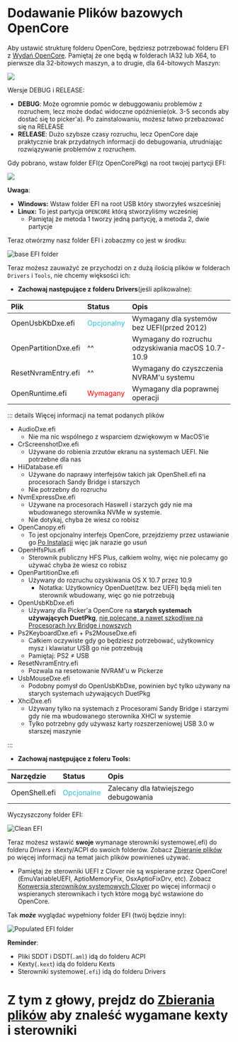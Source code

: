 # Dodawanie Plików bazowych OpenCore

Aby ustawić strukturę folderu OpenCore, będziesz potrzebować folderu EFI z [Wydań OpenCore](https://github.com/acidanthera/OpenCorePkg/releases/). Pamiętaj że one będą w folderach IA32 lub X64, to pierwsze dla 32-bitowych maszyn, a to drugie, dla 64-bitowych Maszyn:

![](../images/installer-guide/opencore-efi-md/ia32-x64.png)

Wersje DEBUG i RELEASE:

* **DEBUG**: Może ogromnie pomóc w debuggowaniu problemów z rozruchem, lecz może dodać widoczne opóźnienie(ok. 3-5 seconds aby dostać się to picker'a). Po zainstalowaniu, możesz łatwo przebazować się na RELEASE
* **RELEASE**: Dużo szybsze czasy rozruchu, lecz OpenCore daje praktycznie brak przydatnych informacji do debugowania, utrudniając rozwiązywanie problemów z rozruchem.

Gdy pobrano, wstaw folder EFI(z OpenCorePkg) na root twojej partycji EFI:

![](../images/installer-guide/opencore-efi-md/efi-moved.png)

**Uwaga**:

* **Windows:** Wstaw folder EFI na root USB który stworzyłeś wszceśniej
* **Linux:** To jest partycja `OPENCORE` którą stworzyliśmy wcześniej
  * Pamiętaj że metoda 1 tworzy jedną partycję, a metoda 2, dwie partycje

Teraz otwórzmy nasz folder EFI i zobaczmy co jest w środku:

![base EFI folder](../images/installer-guide/opencore-efi-md/base-efi.png)

Teraz możesz zauważyć ze przychodzi on z dużą ilością plików w folderach `Drivers` i `Tools`, nie chcemy więksości ich:

* **Zachowaj następujące z folderu Drivers**(jeśli aplikowalne):

| Plik | Status | Opis |
| :--- | :--- | :--- |
| OpenUsbKbDxe.efi | <span style="color:#30BCD5"> Opcjonalny </span> | Wymagany dla systemów bez UEFI(przed 2012) |
| OpenPartitionDxe.efi | ^^ | Wymagany do rozruchu odzyskiwania macOS 10.7-10.9 |
| ResetNvramEntry.efi | ^^ | Wymagany do czyszczenia NVRAM'u systemu |
| OpenRuntime.efi | <span style="color:red"> Wymagany </span> | Wymagany dla poprawnej operacji |

::: details Więcej informacji na temat podanych plików

* AudioDxe.efi
  * Nie ma nic wspólnego z wsparciem dzwiękowym w MacOS'ie
* CrScreenshotDxe.efi
  * Używane do robienia zrzutów ekranu na systemach UEFI. Nie potrzebne dla nas
* HiiDatabase.efi
  * Używane do naprawy interfejsów takich jak OpenShell.efi na procesorach Sandy Bridge i starszych
  * Nie potrzebny do rozruchu
* NvmExpressDxe.efi
  * Używane na procesorach Haswell i starzych gdy nie ma wbudowanego sterownika NVMe w systemie.
  * Nie dotykaj, chyba że wiesz co robisz
* OpenCanopy.efi
  * To jest opcjonalny interfejs OpenCore, przejdziemy przez ustawianie go [Po Instalacji](https://dortania.github.io/OpenCore-Post-Install/cosmetic/gui.html) więc jak narazie go usuń
* OpenHfsPlus.efi
  * Sterownik publiczny HFS Plus, całkiem wolny, więc nie polecamy go używać chyba że wiesz co robisz
* OpenPartitionDxe.efi
  * Używany do rozruchu ozyskiwania OS X 10.7 przez 10.9
    * Notatka: Użytkownicy OpenDuet(tzw. bez UEFI) będą mieli ten sterownik wbudowany, więc go nie potrzebują
* OpenUsbKbDxe.efi
  * Używany dla Picker'a OpenCore na **starych systemach używających DuetPkg**, [nie polecane, a nawet szkodliwe na Procesorach Ivy Bridge i nowszych](https://applelife.ru/threads/opencore-obsuzhdenie-i-ustanovka.2944066/page-176#post-856653)
* Ps2KeyboardDxe.efi + Ps2MouseDxe.efi
  * Całkiem oczywiste gdy go będziesz potrzebować, użytkownicy mysz i klawiatur USB go nie potrzebują
  * Pamiętaj: PS2 ≠ USB
* ResetNvramEntry.efi
  * Pozwala na resetowanie NVRAM'u w Pickerze
* UsbMouseDxe.efi
  * Podobny pomysł do OpenUsbKbDxe, powinien być tylko używany na starych systemach używających DuetPkg
* XhciDxe.efi
  * Używany tylko na systemach z Procesorami Sandy Bridge i starzymi gdy nie ma wbudowanego sterownika XHCI w systemie
  * Tylko potrzebny gdy używasz karty rozszerzeniowej USB 3.0 w starszej maszynie

:::

* **Zachowaj następujące z foleru Tools:**

| Narzędzie | Status | Opis |
| :--- | :--- | :--- |
| OpenShell.efi | <span style="color:#30BCD5"> Opcjonalne </span> | Zalecany dla łatwiejszego debugowania |

Wyczyszczony folder EFI:

![Clean EFI](../images/installer-guide/opencore-efi-md/clean-efi.png)

Teraz możesz wstawić **swoje** wymanage sterowniki systemowe(.efi) do folderu _Drivers_ i Kexty/ACPI do swoich folderów. Zobacz [Zbieranie plików](../ktext.md) po więcej informacji na temat jaich plików powinieneś używać.

* Pamiętaj że sterowniki UEFI z Clover nie są wspierane przez OpenCore!(EmuVariableUEFI, AptioMemoryFix, OsxAptioFixDrv, etc). Zobacz [Konwersja sterowników systemowych Clover](https://github.com/dortania/OpenCore-Install-Guide/blob/master/clover-conversion/clover-efi.md) po więcej informacji o wspieranych sterownikach i tych które mogą być wstawione do OpenCore.

Tak **_może_** wyglądać wypełniony folder EFI (twój będzie inny):

![Populated EFI folder](../images/installer-guide/opencore-efi-md/populated-efi.png)

**Reminder**:

* Pliki SDDT i DSDT(`.aml`) idą do folderu ACPI
* Kexty(`.kext`) idą do folderu Kexts
* Sterowniki systemowe(`.efi`) idą do folderu Drivers

# Z tym z głowy, prejdz do [Zbierania plików](../ktext.md) aby znaleść wygamane kexty i sterowniki
